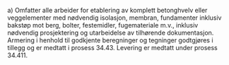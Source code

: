 a) Omfatter alle arbeider for etablering av komplett betonghvelv eller veggelementer med nødvendig isolasjon, membran, fundamenter inklusiv bakstøp mot berg, bolter, festemidler, fugemateriale m.v., inklusiv nødvendig prosjektering og utarbeidelse av tilhørende dokumentasjon. Armering i henhold til godkjente beregninger og tegninger godtgjøres i tillegg og er medtatt i prosess 34.43.
Levering er medtatt under prosess 34.411.

